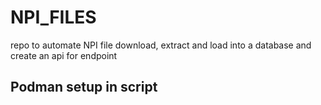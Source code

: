 # NPI_FILES
repo to automate NPI file download, extract and load into a database and create an api for endpoint

## Podman setup in script
